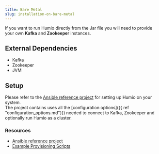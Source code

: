 ```yaml
---
title: Bare Metal
slug: installation-on-bare-metal
---
```


If you want to run Humio directly from the Jar file you will need to provide
your own **Kafka** and **Zookeeper** instances.

## External Dependencies

- Kafka
- Zookeeper
- JVM

## Setup

Please refer to the [Ansible reference project](https://github.com/humio/ansible-humio) for setting
up Humio on your system.  
The project contains uses all the [configuration options]({{ ref "configuration_options.md"}})
needed to connect to Kafka, Zookeeper and optionally run Humio as a cluster.

### Resources

- [Ansible reference project](https://github.com/humio/ansible-humio)
- [Example Provisioning Scripts](https://github.com/humio/provision-humio-cluster)
